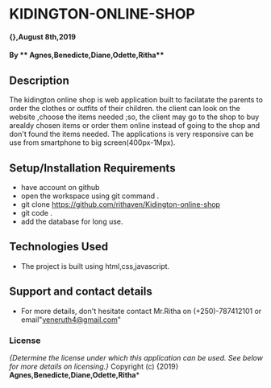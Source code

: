 # KIDINGTON-ONLINE-SHOP

#### {},August 8th,2019

#### By ** Agnes,Benedicte,Diane,Odette,Ritha**

## Description

The kidington online shop is web application built to facilatate the parents to order the clothes or outfits of their children. the client can look on the website ,choose the items needed ;so, the client may go to the shop to buy arealdy chosen items or order them online instead of going to the shop and don't found the items needed.
The applications is very responsive can be use from smartphone to big screen(400px-1Mpx).

## Setup/Installation Requirements

* have account on github 
* open the workspace using git command .
* git clone https://github.com/rithaven/Kidington-online-shop
* git code .
* add the database for long use.
 

## Technologies Used
* The project is built using html,css,javascript.

## Support and contact details
* For more details, don't hesitate contact Mr.Ritha on (+250)-787412101 or email"veneruth4@gmail.com"
### License

_{Determine the license under which this application can be used. See below for more details on licensing.}_
Copyright (c) {2019} **Agnes,Benedicte,Diane,Odette,Ritha***
